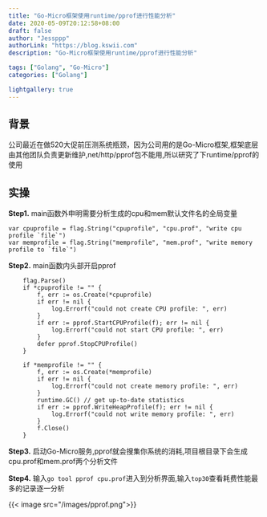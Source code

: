```yaml
---
title: "Go-Micro框架使用runtime/pprof进行性能分析"
date: 2020-05-09T20:12:58+08:00
draft: false
author: "Jessppp"
authorLink: "https://blog.kswii.com"
description: "Go-Micro框架使用runtime/pprof进行性能分析"

tags: ["Golang", "Go-Micro"]
categories: ["Golang"]

lightgallery: true
---
```


## 背景
公司最近在做520大促前压测系统瓶颈，因为公司用的是Go-Micro框架,框架底层由其他团队负责更新维护,net/http/pprof包不能用,所以研究了下runtime/pprof的使用

## 实操

**Step1.** main函数外申明需要分析生成的cpu和mem默认文件名的全局变量
```
var cpuprofile = flag.String("cpuprofile", "cpu.prof", "write cpu profile `file`")
var memprofile = flag.String("memprofile", "mem.prof", "write memory profile to `file`")
```

**Step2.** main函数内头部开启pprof
```
    flag.Parse()
	if *cpuprofile != "" {
		f, err := os.Create(*cpuprofile)
		if err != nil {
			log.Errorf("could not create CPU profile: ", err)
		}
		if err := pprof.StartCPUProfile(f); err != nil {
			log.Errorf("could not start CPU profile: ", err)
		}
		defer pprof.StopCPUProfile()
	}

	if *memprofile != "" {
		f, err := os.Create(*memprofile)
		if err != nil {
			log.Errorf("could not create memory profile: ", err)
		}
		runtime.GC() // get up-to-date statistics
		if err := pprof.WriteHeapProfile(f); err != nil {
			log.Errorf("could not write memory profile: ", err)
		}
		f.Close()
	}
```

**Step3.** 启动Go-Micro服务,pprof就会搜集你系统的消耗,项目根目录下会生成cpu.prof和mem.prof两个分析文件

**Step4.** 输入`go tool pprof cpu.prof`进入到分析界面,输入`top30`查看耗费性能最多的记录逐一分析

{{< image src="/images/pprof.png">}}
